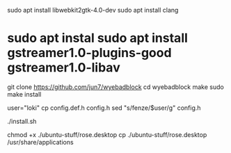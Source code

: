 sudo apt install libwebkit2gtk-4.0-dev
sudo apt install clang
# sudo apt instal sudo apt install gstreamer1.0-plugins-good gstreamer1.0-libav

git clone https://github.com/jun7/wyebadblock
cd wyebadblock
make
sudo make install 

user="loki"
cp config.def.h config.h
sed "s/fenze/$user/g" config.h

./install.sh

chmod +x ./ubuntu-stuff/rose.desktop
cp ./ubuntu-stuff/rose.desktop /usr/share/applications

